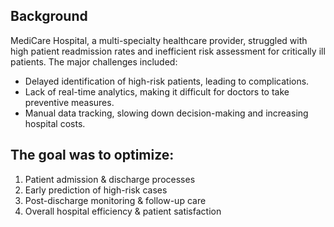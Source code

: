 ## Background
MediCare Hospital, a multi-specialty healthcare provider, struggled with high patient readmission rates and inefficient risk assessment for critically ill patients. 
The major challenges included:
-	Delayed identification of high-risk patients, leading to complications.
-	Lack of real-time analytics, making it difficult for doctors to take preventive measures.
-	Manual data tracking, slowing down decision-making and increasing hospital costs.

## The goal was to optimize:
1.	 Patient admission & discharge processes
2.	Early prediction of high-risk cases
3.	Post-discharge monitoring & follow-up care
4.	Overall hospital efficiency & patient satisfaction
